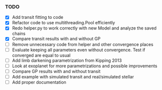### TODO
- [x] Add transit fitting to code
- [x] Refactor code to use multithreading.Pool efficiently
- [x] Redo helper.py to work correctly with new Model and analyze the saved chains
- [x] Compare transit results with and without GP
- [ ] Remove unnecessary code from helper and other convergence places
- [ ] Evaluate keeping all parameters even without convergence. Test if converged are equal to usual
- [ ] Add limb darkening parametrization from Kipping 2013
- [ ] Look at exoplanet for more parametrizations and possible improvements
- [ ] Compare GP results with and without transit
- [ ] Add example with simulated transit and real/simulated stellar
- [ ] Add proper documentation